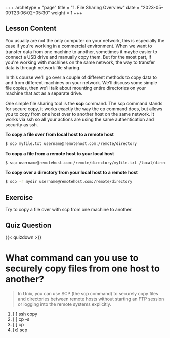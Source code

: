 +++
archetype = "page"
title = "1. File Sharing Overview"
date = "2023-05-09T23:06:02+05:30"
weight = 1
+++

## Lesson Content

You usually are not the only computer on your network, this is especially the case if you're working in a commercial environment. When we want to transfer data from one machine to another, sometimes it maybe easier to connect a USB drive and manually copy them. But for the most part, if you're working with machines on the same network, the way to transfer data is through network file sharing. 

In this course we'll go over a couple of different methods to copy data to and from different machines on your network. We'll discuss some simple file copies, then we'll talk about mounting entire directories on your machine that act as a separate drive. 

One simple file sharing tool is the **scp** command. The scp command stands for secure copy, it works exactly the way the cp command does, but allows you to copy from one host over to another host on the same network. It works via ssh so all your actions are using the same authentication and security as ssh. 

**To copy a file over from local host to a remote host**

```bash
$ scp myfile.txt username@remotehost.com:/remote/directory
```

**To copy a file from a remote host to your local host**

```bash
$ scp username@remotehost.com:/remote/directory/myfile.txt /local/directory
```

**To copy over a directory from your local host to a remote host**

```bash
$ scp -r mydir username@remotehost.com:/remote/directory
```


## Exercise

Try to copy a file over with scp from one machine to another.

## Quiz Question

{{< quizdown >}}

# What command can you use to securely copy files from one host to another?

> In Unix, you can use SCP (the scp command) to securely copy files and directories between remote hosts without starting an FTP session or logging into the remote systems explicitly.

1. [ ] ssh copy
2. [ ] cp -s
3. [ ] cp
4. [x] scp
